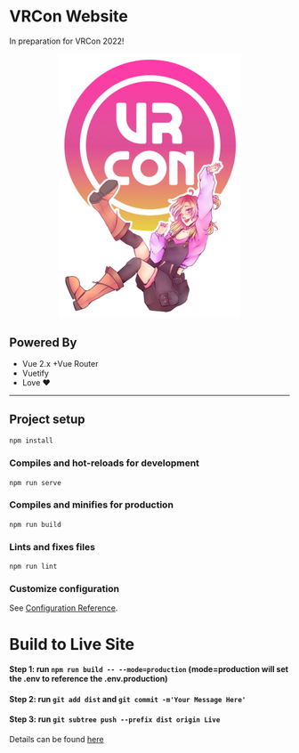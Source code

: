 # VRCon Website

In preparation for VRCon 2022!

<div align="center">
	<img
		src="src/assets/images/connieposter_remastered.png"
		alt="The logo of VRCon, a stylized circle with VRCon's mascott, Connie, underneath it."
		width=65%
	/>
</div>

## Powered By
- Vue 2.x +Vue Router
- Vuetify
- Love ❤️

---

## Project setup
```
npm install
```

### Compiles and hot-reloads for development
```
npm run serve
```

### Compiles and minifies for production
```
npm run build
```

### Lints and fixes files
```
npm run lint
```

### Customize configuration
See [Configuration Reference](https://cli.vuejs.org/config/).


# Build to Live Site

#### Step 1: run `npm run build -- --mode=production` (mode=production will set the .env to reference the .env.production)
#### Step 2: run `git add dist` and `git commit -m'Your Message Here'`
#### Step 3: run `git subtree push --prefix dist origin Live`

Details can be found [here](https://learnvue.co/tutorials/deploy-vue-to-github-pages)
